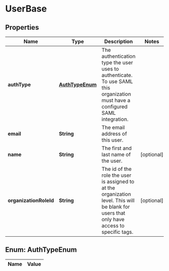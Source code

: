 
# UserBase

## Properties
Name | Type | Description | Notes
------------ | ------------- | ------------- | -------------
**authType** | [**AuthTypeEnum**](#AuthTypeEnum) | The authentication type the user uses to authenticate. To use SAML this organization must have a configured SAML integration. | 
**email** | **String** | The email address of this user. | 
**name** | **String** | The first and last name of the user. |  [optional]
**organizationRoleId** | **String** | The id of the role the user is assigned to at the organization level. This will be blank for users that only have access to specific tags. |  [optional]


<a name="AuthTypeEnum"></a>
## Enum: AuthTypeEnum
Name | Value
---- | -----



